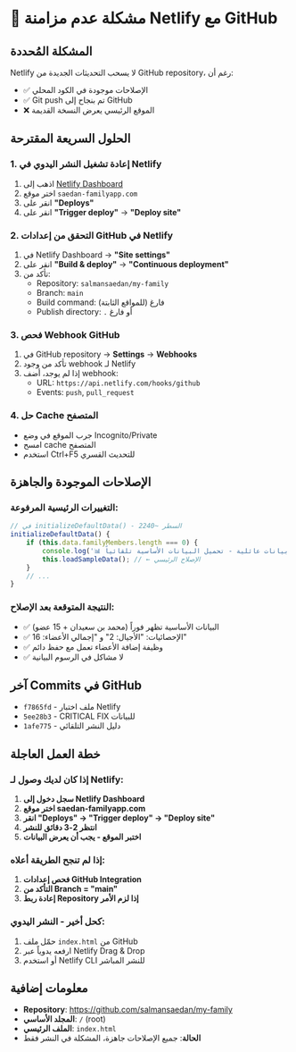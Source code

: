 # 🚨 مشكلة عدم مزامنة Netlify مع GitHub

## المشكلة المُحددة
Netlify لا يسحب التحديثات الجديدة من GitHub repository، رغم أن:
- ✅ الإصلاحات موجودة في الكود المحلي
- ✅ Git push تم بنجاح إلى GitHub
- ❌ الموقع الرئيسي يعرض النسخة القديمة

## الحلول السريعة المقترحة

### 1. إعادة تشغيل النشر اليدوي في Netlify
1. اذهب إلى [Netlify Dashboard](https://app.netlify.com/)
2. اختر موقع `saedan-familyapp.com`
3. انقر على **"Deploys"**
4. انقر على **"Trigger deploy"** → **"Deploy site"**

### 2. التحقق من إعدادات GitHub في Netlify
1. في Netlify Dashboard → **"Site settings"**
2. انقر على **"Build & deploy"** → **"Continuous deployment"**
3. تأكد من:
   - Repository: `salmansaedan/my-family`
   - Branch: `main`
   - Build command: فارغ (للمواقع الثابتة)
   - Publish directory: `.` أو فارغ

### 3. فحص Webhook GitHub
1. في GitHub repository → **Settings** → **Webhooks**
2. تأكد من وجود webhook لـ Netlify
3. إذا لم يوجد، أضف webhook:
   - URL: `https://api.netlify.com/hooks/github`
   - Events: `push`, `pull_request`

### 4. حل Cache المتصفح
- جرب الموقع في وضع Incognito/Private
- امسح cache المتصفح
- استخدم Ctrl+F5 للتحديث القسري

## الإصلاحات الموجودة والجاهزة

### التغييرات الرئيسية المرفوعة:
```javascript
// في initializeDefaultData() - السطر ~2240
initializeDefaultData() {
    if (this.data.familyMembers.length === 0) {
        console.log('📊 لا توجد بيانات عائلية - تحميل البيانات الأساسية تلقائياً');
        this.loadSampleData(); // ← الإصلاح الرئيسي
    }
    // ...
}
```

### النتيجة المتوقعة بعد الإصلاح:
- ✅ البيانات الأساسية تظهر فوراً (محمد بن سعيدان + 15 عضو)
- ✅ الإحصائيات: "الأجيال: 2" و "إجمالي الأعضاء: 16"
- ✅ وظيفة إضافة الأعضاء تعمل مع حفظ دائم
- ✅ لا مشاكل في الرسوم البيانية

## آخر Commits في GitHub
- `f7865fd` - ملف اختبار Netlify
- `5ee28b3` - CRITICAL FIX للبيانات
- `1afe775` - دليل النشر التلقائي

## خطة العمل العاجلة

### إذا كان لديك وصول لـ Netlify:
1. **سجل دخول إلى Netlify Dashboard**
2. **اختر موقع saedan-familyapp.com**
3. **انقر "Deploys" → "Trigger deploy" → "Deploy site"**
4. **انتظر 2-3 دقائق للنشر**
5. **اختبر الموقع - يجب أن يعرض البيانات**

### إذا لم تنجح الطريقة أعلاه:
1. **فحص إعدادات GitHub Integration**
2. **التأكد من Branch = "main"**  
3. **إعادة ربط Repository إذا لزم الأمر**

### كحل أخير - النشر اليدوي:
1. حمّل ملف `index.html` من GitHub
2. ارفعه يدوياً عبر Netlify Drag & Drop
3. أو استخدم Netlify CLI للنشر المباشر

## معلومات إضافية
- **Repository**: https://github.com/salmansaedan/my-family
- **المجلد الأساسي**: `/` (root)
- **الملف الرئيسي**: `index.html`
- **الحالة**: جميع الإصلاحات جاهزة، المشكلة في النشر فقط